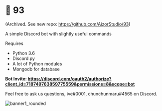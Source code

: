 # 🌌 93

(Archived. See new repo: https://github.com/AizorStudio/93)

A simple Discord bot with slightly useful commands

Requires

- Python 3.6
- Discord.py
- A lot of Python modules
- Mongodb for database

**Bot Invite: https://discord.com/oauth2/authorize?client_id=718749763859775559&permissions=8&scope=bot**

Feel free to ask us questions, ive#0001, chunchunmaru#4565 on Discord.

![banner1_rounded](https://user-images.githubusercontent.com/65078619/101929529-fc8f9e00-3bfc-11eb-95ad-deffca0473e0.png)
